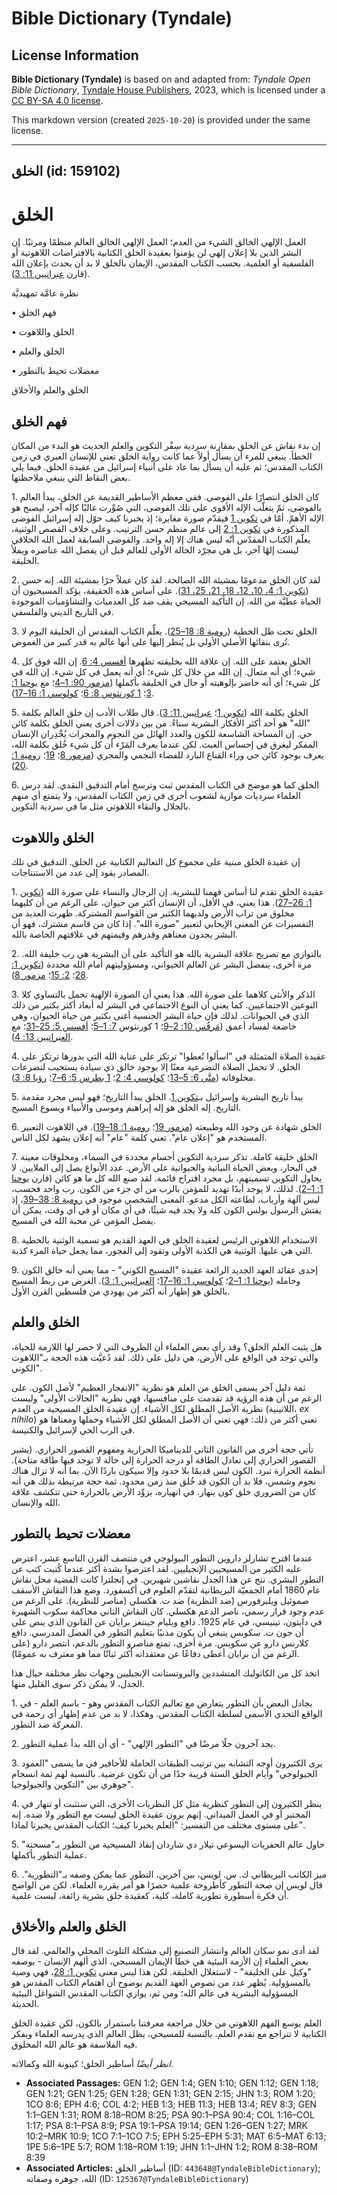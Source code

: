 # Bible Dictionary (Tyndale)

## License Information

**Bible Dictionary (Tyndale)** is based on and adapted from: _Tyndale Open Bible Dictionary_, [Tyndale House Publishers](https://tyndaleopenresources.com/), 2023, which is licensed under a [CC BY-SA 4.0 license](https://creativecommons.org/licenses/by-sa/4.0/legalcode.en).

This markdown version (created `2025-10-20`) is provided under the same license.



--------------------------------

## الخلق (id: 159102)

الخلق
=====

العمل الإلهي الخالق الشيء من العدم؛ العمل الإلهي الخالق العالم منظمًا ومرتبًا. إن البشر الذين بلا إعلان إلهي لن يؤمنوا بعقيدة الخلق الكتابية بالافتراضات اللاهوتية أو الفلسفية أو العلمية. بحسب الكتاب المقدس، الإيمان بالخلق لا بد أن يحدث بإعلان الله (قارن [عبرانيين 11: 3](https://ref.ly/Heb11:3)).

نظرة عامَّة تمهيديَّة

• فهم الخلق

• الخلق واللاهوت

• الخلق والعلم

• معضلات تحيط بالتطور

الخلق والعلم والأخلاق

فهم الخلق
---------

إن بدء نقاش عن الخلق بمقارنة سردية سِفْر التكوين والعلم الحديث هو البدء من المكان الخطأ. ينبغي للمرء أن يسأل أولاً عما كانت رواية الخلق تعني للإنسان العبري في زمن الكتاب المقدس؛ ثم عليه أن يسأل بما عاد على أنبياء إسرائيل من عقيدة الخلق. فيما يلي بعض النقاط التي ينبغي ملاحظتها.

1\. كان الخلق انتصارًا على الفوضى. ففي معظم الأساطير القديمة عن الخلق، يبدأ العالم بالفوضى، ثمّ يتغلّب الإله الأقوى على تلك الفوضى، التي صُوِّرت غالبًا كإله آخر، ليصبح هو الإله الأهمّ. أمّا في [تكوين 1](https://ref.ly/Gen1:1-Gen1:31) فيقدّم صورة مغايرة؛ إذ يخبرنا كيف حوّل إله إسرائيل الفوضى المذكورة في [تكوين 1: 2](https://ref.ly/Gen1:2) إلى عالم منظم حسن الترتيب. وعلى خلاف القصص الوثنية، يعلّم الكتاب المقدّس أنّه ليس هناك إلا إله واحد. والفوضى السابقة لعمل الله الخلاقي ليست إلهًا آخر، بل هي مجرّد الحالة الأولى للعالم قبل أن يفصل الله عناصره ويملأ الخليقة.

2\. لقد كان الخلق مدعومًا بمشيئة الله الصالحة. لقد كان عملاً حرًا بمشيئة الله. إنه حسن ([تكوين 1: 4، 10، 12، 18، 21، 25، 31](https://ref.ly/Gen1:4)). على أساس هذه الحقيقة، يؤكد المسيحيون أن الحياة عطيَّة من الله. إن التأكيد المسيحي يقف ضد كل العدميات والتشاؤميات الموجودة في التاريخ الديني والفلسفي.

3\. الخلق تحت ظل الخطية ([رومية 8: 18–25](https://ref.ly/Rom8:18-Rom8:25)). يعلِّم الكتاب المقدس أن الخليقة اليوم لا تُرى بنقائها الأصلي الأولي بل يُنظر إليها على أنها عالم به قدر كبير من الغموض.

4\. الخلق يعتمد على الله. إن علاقة الله بخليقته تظهرها [أفسس 4: 6](https://ref.ly/Eph4:6). إن الله فوق كل شيء؛ أي أنه متعال. إن الله من خلال كل شيء؛ أي أنه يعمل في كل شيء. إن الله في كل شيء؛ أي أنه حاضر بإلوهيته أو حال في الخليقة بأكملها ([مزمور 90: 1–4](https://ref.ly/Ps90:1-Ps90:4)؛ مع [يوحنا 1: 3](https://ref.ly/John1:3)؛ [1 كورنثوس 8: 6](https://ref.ly/1Cor8:6)؛ [كولوسي 1: 16–17](https://ref.ly/Col1:16-Col1:17)).

5\. الخلق بكلمة الله ([تكوين 1](https://ref.ly/Gen1:1-Gen1:31)؛ [عبرانيين 11: 3](https://ref.ly/Heb11:3)). قال طلاب الأدب إن خلق العالم بكلمة "الله" هو أحد أكثر الأفكار البشرية سناءً. من بين دلالات أخرى يعني الخلق بكلمة كائن حي. إن المساحة الشاسعة للكون والعدد الهائل من النجوم والمجرات يُخْدِران الإنسان المفكر ليغرق في إحساس العبث. لكن عندما يعرف المَرْء أن كل شيء خُلق بكلمة الله، يعرف بوجود كائن حي وراء القناع البارد للفضاء النجمي والمجري ([مزمور 8](https://ref.ly/Ps8:1-Ps8:9)؛ [19](https://ref.ly/Ps19:1-Ps19:14)؛ [رومية 1: 20](https://ref.ly/Rom1:20)).

6\. الخلق كما هو موضح في الكتاب المقدس ثبت وترسخ أمام التدقيق النقدي. لقد درس العلماء سرديات موازية لشعوب أخرى في زمن الكتاب المقدس، ولا يتمتع أي منهم بالجلال والنقاء اللاهوتي مثل ما في سردية التكوين.

الخلق واللاهوت
--------------

إن عقيدة الخلق مبنية على مجموع كل التعاليم الكتابية عن الخلق. التدقيق في تلك المصادر يقود إلى عدد من الاستنتاجات.

1\. عقيدة الخلق تقدم لنا أساس فهمنا للبشرية. إن الرجال والنساء على صورة الله ([تكوين 1: 26–27](https://ref.ly/Gen1:26-Gen1:27)). هذا يعني، في الأقل، أن الإنسان أكثر من حيوان، على الرغم من أن كليهما مخلوق من تراب الأرض ولديهما الكثير من القواسم المشتركة. ظهرت العديد من التفسيرات عن المعنى الإيجابي لتعبير "صورة الله". إذا كان من قاسم مشترك، فهو أن البشر يجدون معناهم وقدرهم وقيمتهم في علاقتهم الخاصة بالله.

2\. بالتوازي مع تصريح علاقة البشرية بالله هو التأكيد على أن البشرية هي رب خليقة الله. مرة أخرى، ينفصل البشر عن العالم الحيواني، ومسؤوليتهم أمام الله محددة ([تكوين 1: 28](https://ref.ly/Gen1:28)؛ [2: 15](https://ref.ly/Gen2:15)؛ [مزمور 8](https://ref.ly/Ps8:1-Ps8:9)).

3\. الذكر والأنثى كلاهما على صورة الله. هذا يعني أن الصورة الإلهية تحمل بالتساوي كلا النوعين الاجتماعيين. كما يعني أن النوع الاجتماعي في البشر له أبعاد أكثر بكثير من ذلك الذي في الحيوانات. لذلك فإن حياة البشر الجنسية أغنى بكثير من حياة الحيوان، وهي خاضعة لفساد أعمق ([مَرقُس 10: 2–9](https://ref.ly/Mark10:2-Mark10:9)؛ 1 كورنثوس [7: 1–5](https://ref.ly/1Cor7:1-1Cor7:5)؛ [أفسس 5: 25–31](https://ref.ly/Eph5:25-Eph5:31)؛ مع [العبرانيين 13: 4](https://ref.ly/Heb13:4)).

4\. عقيدة الصلاة المتمثلة في "اسألوا تُعطوا" ترتكز على عناية الله التي بدورها ترتكز على الخلق. لا تحمل الصلاة التضرعية معنًا إلا بوجود خالق ذي سيادة يستجيب لتضرعات مخلوقاته ([متَّى 6: 5–13](https://ref.ly/Matt6:5-Matt6:13)؛ [كولوسي 4: 2](https://ref.ly/Col4:2)؛ [1 بطرس 5: 6–7](https://ref.ly/1Pet5:6-1Pet5:7)؛ [رؤيا 8: 3](https://ref.ly/Rev8:3)).

5\. يبدأ تاريخ البشرية وإسرائيل بـ[تكوين 1](https://ref.ly/Gen1:1-Gen1:31). الخلق يبدأ التاريخ؛ فهو ليس مجرد مقدمة التاريخ. إله الخلق هو إله إبراهيم وموسى والأنبياء ويسوع المسيح.

6\. الخلق شهادة عن وجود الله وطبيعته ([مزمور 19](https://ref.ly/Ps19:1-Ps19:14)؛ [رومية 1: 18–19](https://ref.ly/Rom1:18-Rom1:19)). في اللاهوت التعبير المستخدم هو "إعلان عام". تعني كلمة "عام" أنه إعلان يشهد لكل الناس.

7\. الخلق خليقة كاملة. تذكر سردية التكوين أجسام محددة في السماء، ومخلوقات معينة في البحار، وبعض الحياة النباتية والحيوانية على الأرض. عدد الأنواع يصل إلى الملايين. لا يحاول التكوين تسميتهم، بل مجرد اقتراح قائمة. لقد صنع الله كل ما هو كائن (قارن [يوحنا 1: 1–2](https://ref.ly/John1:1-John1:2)). لذلك، لا يوجد أبدًا تهديد للمؤمن بالرب من أي جزء من الكون. رب واحد فحسب، ليس آلهة وأرباب، لطاعته الكل مدعو. المعنى الشخصي موجود في [رومية 8: 38–39](https://ref.ly/Rom8:38-Rom8:39)، إذ يفتش الرسول بولس الكون كله ولا يجد فيه شيئًا، في أي مكان أو في أي وقت، يمكن أن يفصل المؤمن عن محبة الله في المسيح.

8\. الاستخدام اللاهوتي الرئيس لعقيدة الخلق في العهد القديم هو تسمية الوثنية بالخطية التي هي عليها. الوثنية هي الكذبة الأولى وتقود إلى الفجور، مما يجعل حياة المرء كذبة.

9\. إحدى عقائد العهد الجديد الرائعة عقيدة "المسيح الكوني" \- مما يعني أنه خالق الكون وحامله ([يوحنا 1: 1–2](https://ref.ly/John1:1-John1:2)؛ [كولوسي 1: 16–17](https://ref.ly/Col1:16-Col1:17)؛ [العبرانيين 1: 3](https://ref.ly/Heb1:3)). الغرض من ربط المسيح بالخلق هو إظهار أنه أكثر من يهودي من فلسطين القرن الأول.

الخلق والعلم
------------

هل يثبت العلم الخلق؟ وقد رأى بعض العلماء أن الظروف التي لا حصر لها اللازمة للحياة، والتي توجد في الواقع على الأرض، هي دليل على ذلك. لقد دُعيَّت هذه الحجة بـ"اللاهوت الكوني".

ثمة دليل آخر يسمى الخلق من العلم هو نظرية "الانفجار العظيم" لأصل الكون. على الرغم من أن هذه الرؤية قد تقدمت على منافسيها، فهي نظرية "الحالات الأولى" وليست نظرية الأصل المطلق لكل الأشياء. إن عقيدة الخلق المسيحية من العدم (اللاتينية، *ex nihilo*) تعني أكثر من ذلك: فهي تعني أن الأصل المطلق لكل الأشياء وحملها ومعناها هو في الرب الحي لإسرائيل والكنيسة.

تأتي حجة أخرى من القانون الثاني للديناميكا الحرارية ومفهوم القصور الحراري. (يشير القصور الحراري إلى تعادل الطاقة أو درجة الحرارة إلى حالة لا توجد فيها طاقة متاحة). أنظمة الحرارة تبرد. الكون ليس قديمًا بلا حدود وإلا سيكون باردًا الآن. بما أنه لا تزال هناك نجوم وشمس، فلا بد أن الكون قد خُلق منذ زمن محدود. ثمة حجة مرتبطة بذلك هي أنه كان من الضروري خلق كون ينهار. في انهياره، يزوِّد الأرض بالحرارة حتى تتكشف علاقة الله والإنسان.

معضلات تحيط بالتطور
-------------------

عندما اقترح تشارلز داروين التطور البيولوجي في منتصف القرن التاسع عشر، اعترض عليه الكثير من المسيحيين الإنجيليين. لقد اعترضوا بشدة أكثر عندما كُتبت كتب عن التطور البشري. نتج عن هذا الجدل نقاشين شهيرين. في إنجلترا كانت القضية محل نقاش عام 1860 أمام الجمعيّة البريطانية لتقدّم العلوم في أكسفورد. وضع هذا النقاش الأسقف صموئيل ويلبرفورس (ضد النظرية) ضد ت. هكسلي (مناصر للنظرية). على الرغم من عدم وجود قرار رسمي، ناصر الدعم هكسلي. كان النقاش الثاني محاكمة سكوب الشهيرة في دايتون، تينيسي، في عام 1925\. دافع ويليام جيننغز برايان عن القانون الذي ينص على أن جون ت. سكوبس ينبغي أن يكون مذنبًا بتعليم التطور في الفصل المدرسي. دافع كلارنس دارو عن سكوبس. مرة أخرى، تمتع مناصرو التطور بالدعم، انتصر دارو (على الرغم من أن برايان أعطى دفاعًا عن معتقداته أكثر ثباتًا مما هو معترف به عمومًا).

اتخذ كل من الكاثوليك المتشددين والبروتستانت الإنجيليين وجهات نظر مختلفة حيال هذا الجدل، لا يمكن ذكر سوى القليل منها.

1\. يجادل البعض بأن التطور يتعارض مع تعاليم الكتاب المقدس وهو \- باسم العلم \- في الواقع التحدي الأسمى لسلطة الكتاب المقدس. وهكذا، لا بد من عدم إظهار أي رحمة في المعركة ضد التطور.

2\. يجد آخرون حلًا مرضًا في "التطور الإلهي" \- أي أن الله بدأ عملية التطور.

3\. يرى الكثيرون أوجه التشابه بين ترتيب الطبقات الحاملة للأحافير في ما يسمى "العمود الجيولوجي" وأيام الخلق الستة قريبة جدًا من أن تكون عرضية. بالنسبة لهم ثمة انسجام جوهري بين "التكوين والجيولوجيا".

4\. ينظر الكثيرون إلى التطور كنظرية مثل كل النظريات الأخرى، التي ستثبت أو تنهار في المختبر أو في العمل الميداني. إنهم يرون عقيدة الخلق ليست مع التطور ولا ضده. إنه على مستوى مختلف من التفسير: "العلم يخبرنا كيف؛ الكتاب المقدس يخبرنا لماذا".

5\. حاول عالم الحفريات اليسوعي تيلار دي شاردان إنقاذ المسيحية من التطور بـ"مسحنة" عملية التطور بأكملها.

6\. ميز الكاتب البريطاني ك. س. لويس، بين آخرين، التطور عما يمكن وصفه بـ"التطورية". قال لويس إن صحة التطور كأطروحة علمية حصرًا هو أمر يقرره العلماء. لكن من الواضح أن فكرة أسطورة تطورية كاملة، كلية، كعقيدة خلق بشرية زائفة، ليست علمية.

الخلق والعلم والأخلاق
---------------------

لقد أدى نمو سكان العالم وانتشار التصنيع إلى مشكلة التلوث المحلي والعالمي. لقد قال بعض العلماء إن الأزمة البيئية هي خطأ الإيمان المسيحي، الذي ألهم الإنسان \- بوصفه "وكيل على الخليقة" \- لاستغلال الخليقة. لكن هذا ليس معنى [تكوين 1: 28](https://ref.ly/Gen1:28)، فهي وصية بالمسؤولية. يُظهر عدد من نصوص العهد القديم بوضوح أن اهتمام الكتاب المقدس هو المسؤولية البشرية في عالم الله؛ ومن ثم، يوازي الكتاب المقدس الشواغل البيئية الحديثة.

العلم يوسع الفهم اللاهوتي من خلال مراجعة معرفتنا باستمرار بالكون، لكن عقيدة الخلق الكتابية لا تتراجع مع تقدم العلم. بالنسبة للمسيحي، يظل العالم الذي يدرسه العلماء ويفكر فيه الفلاسفة هو عالم الله المخلوق.

*انظر أيضًا* أساطير الخلق؛ كينونة الله وكمالاته.

* **Associated Passages:** GEN 1:2; GEN 1:4; GEN 1:10; GEN 1:12; GEN 1:18; GEN 1:21; GEN 1:25; GEN 1:28; GEN 1:31; GEN 2:15; JHN 1:3; ROM 1:20; 1CO 8:6; EPH 4:6; COL 4:2; HEB 1:3; HEB 11:3; HEB 13:4; REV 8:3; GEN 1:1–GEN 1:31; ROM 8:18–ROM 8:25; PSA 90:1–PSA 90:4; COL 1:16–COL 1:17; PSA 8:1–PSA 8:9; PSA 19:1–PSA 19:14; GEN 1:26–GEN 1:27; MRK 10:2–MRK 10:9; 1CO 7:1–1CO 7:5; EPH 5:25–EPH 5:31; MAT 6:5–MAT 6:13; 1PE 5:6–1PE 5:7; ROM 1:18–ROM 1:19; JHN 1:1–JHN 1:2; ROM 8:38–ROM 8:39
* **Associated Articles:** أساطير الخلق (ID: `443648@TyndaleBibleDictionary`); الله، جوهره وصفاته (ID: `125367@TyndaleBibleDictionary`)

